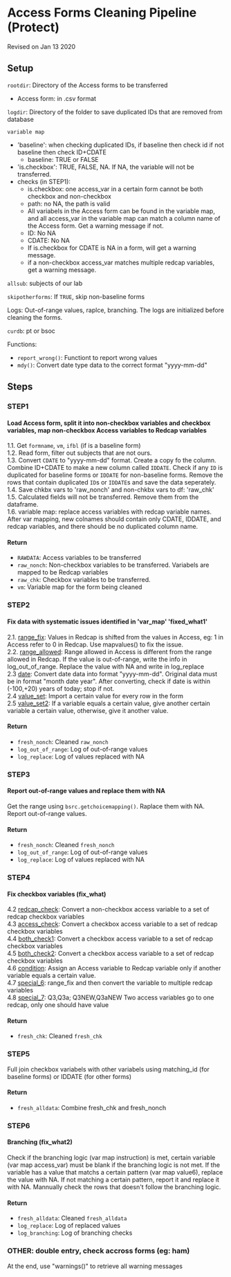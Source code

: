 # Access Forms Cleaning Pipeline (Protect)
Revised on Jan 13 2020  
## Setup 
`rootdir`: Directory of the Access forms to be transferred  
* Access form: in .csv format  

`logdir`: Directory of the folder to save duplicated IDs that are removed from database  

`variable map`  
* 'baseline': when checking duplicated IDs, if baseline then check id if not baseline then check ID+CDATE
    * baseline: TRUE or FALSE
* 'is.checkbox': TRUE, FALSE, NA. If NA, the variable will not be transferred.  
* checks (in STEP1): 
    * is.checkbox: one access_var in a certain form cannot be both checkbox and non-checkbox 
    * path: no NA, the path is valid
    * All variabels in the Access form can be found in the variable map, and all access_var in the variable map can match a column name of the Access form. Get a warning message if not.  
    * ID: No NA
    * CDATE: No NA 
    * If is.checkbox for CDATE is NA in a form, will get a warning message. 
    * if a non-checkbox access_var matches multiple redcap variables, get a warning message.  

`allsub`: subjects of our lab  

`skipotherforms`: If `TRUE`, skip non-baseline forms  

Logs: Out-of-range values, raplce, branching. The logs are initialized before cleaning the forms.   

`curdb`: pt or bsoc  

Functions: 
* `report_wrong()`: Functiont to report wrong values  
* `mdy()`: Convert date type data to the correct format "yyyy-mm-dd"  
  

## Steps 
### STEP1
#### Load Access form, split it into non-checkbox variables and checkbox variables, map non-checkbox Access variables to Redcap variables
1.1. Get `formname`, `vm`, `ifbl` (if is a baseline form)  
1.2. Read form, filter out subjects that are not ours.    
1.3. Convert `CDATE` to "yyyy-mm-dd" format. Create a copy fo the column. Combine ID+CDATE to make a new column called `IDDATE`. Check if any `ID` is duplicated for baseline forms or `IDDATE` for non-baseline forms. Remove the rows that contain duplicated `ID`s or `IDDATE`s and save the data seperately.  
1.4. Save chkbx vars to 'raw_nonch' and non-chkbx vars to df: 'raw_chk'  
1.5. Calculated fields will not be transferred. Remove them from the dataframe.   
1.6. variable map: replace access variables with redcap variable names. After var mapping, new colnames should contain only CDATE, IDDATE, and redcap variables, and there should be no duplicated column name.  
#### Return
* `RAWDATA`: Access variables to be transferred
* `raw_nonch`: Non-checkbox variables to be transferred. Variabels are mapped to be Redcap variables 
* `raw_chk`: Checkbox variables to be transferred. 
* `vm`: Variable map for the form being cleaned  

### STEP2 
#### Fix data with systematic issues identified in 'var_map' 'fixed_what1'
2.1. <u>range_fix</u>: Values in Redcap is shifted from the values in Access, eg: 1 in Access refer to 0 in Redcap. Use mapvalues() to fix the issue.  
2.2. <u>range_allowed</u>: Range allowed in Access is different from the range allowed in Redcap. If the value is out-of-range, write the info in log_out_of_range. Replace the value with NA and write in log_replace    
2.3 <u>date</u>: Convert date data into format "yyyy-mm-dd". Original data must be in format "month date year". After converting, check if date is within (-100,+20) years of today; stop if not.   
2.4 <u>value_set</u>: Import a certain value for every row in the form  
2.5 <u>value_set2</u>: If a variable equals a certain value, give another certain variable a certain value, otherwise, give it another value.  
#### Return 
* `fresh_nonch`: Cleaned `raw_nonch`
* `log_out_of_range`: Log of out-of-range values 
* `log_replace`: Log of values replaced with NA 

### STEP3 
#### Report out-of-range values and replace them with NA
Get the range using `bsrc.getchoicemapping()`. Raplace them with NA. Report out-of-range values.
#### Return
* `fresh_nonch`: Cleaned `fresh_nonch`
* `log_out_of_range`: Log of out-of-range values 
* `log_replace`: Log of values replaced with NA 

### STEP4 
#### Fix checkbox variables (fix_what)
4.2 <u>redcap_check</u>: Convert a non-checkbox access variable to a set of redcap checkbox variables   
4.3 <u>access_check</u>: Convert a checkbox access variable to a set of redcap checkbox variables  
4.4 <u>both_check1</u>: Convert a checkbox access variable to a set of redcap checkbox variables  
4.5 <u>both_check2</u>: Convert a checkbox access variable to a set of redcap checkbox variables   
4.6 <u>condition</u>: Assign an Access variable to Redcap variable only if another variable equals a certain value.  
4.7 <u>special_6</u>: range_fix and then convert the variable to multiple redcap variables  
4.8 <u>special_7</u>: Q3,Q3a; Q3NEW,Q3aNEW Two access variables go to one redcap, only one should have value  
#### Return
* `fresh_chk`: Cleaned `fresh_chk`

### STEP5 
Full join checkbox variabels with other variabels using matching_id (for baseline forms) or IDDATE (for other forms)
#### Return 
* `fresh_alldata`: Combine fresh_chk and fresh_nonch

### STEP6 
#### Branching (fix_what2) 
Check if the branching logic (var map instruction) is met, certain variable (var map access_var) must be blank if the branching logic is not met. If the variable has a value that matchs a certain pattern (var map value6), replace the value with NA. If not matching a certain pattern, report it and replace it with NA. Mannually check the rows that doesn't follow the branching logic.  
#### Return 
* `fresh_alldata`: Cleaned `fresh_alldata`
* `log_replace`: Log of replaced values 
* `log_branching`: Log of branching checks 

### OTHER: double entry, check accross forms (eg: ham)
At the end, use "warnings()" to retrieve all warning messages 
